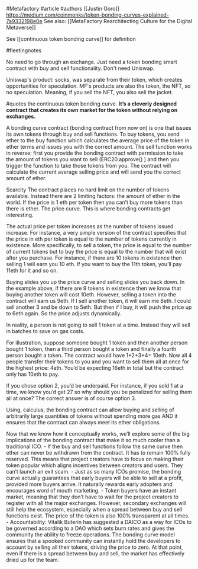 #Metafactory 
#article 
#authors [[Justin Goro]]
https://medium.com/coinmonks/token-bonding-curves-explained-7a9332198e0e
See also: [[MetaFactory Rearchitecting Culture for the Digital Metaverse]]

See [[continuous token bonding curve]] for definition

#fleetingnotes 

No need to go through an exchange. Just need a token bonding smart contract with buy and sell functionality. Don't need Uniswap. 

Uniswap's product: socks, was separate from their token, which creates opportunities for speculation. MF's products are also the token, the NFT, so no speculation. Meaning, if you sell the NFT, you also sell the jacket.  

#quotes 
the continuous token bonding curve. **It’s a cleverly designed contract that creates its own market for the token without relying on exchanges.**

A bonding curve contract (bonding contract from now on) is one that issues its own tokens through buy and sell functions. To buy tokens, you send ether to the buy function which calculates the average price of the token in ether terms and issues you with the correct amount. The sell function works in reverse: first you provide the bonding contract with permission to take the amount of tokens you want to sell (ERC20.approve() ) and then you trigger the function to take those tokens from you. The contract will calculate the current average selling price and will send you the correct amount of ether.

Scarcity
The contract places no hard limit on the number of tokens available. Instead there are 2 limiting factors:
the amount of ether in the world. If the price is 1 eth per token then you can’t buy more tokens than there is ether.
The price curve. This is where bonding contracts get interesting.

The actual price per token increases as the number of tokens issued increase. For instance, a very simple version of the contract specifies that the price in eth per token is equal to the number of tokens currently in existence. More specifically, to sell a token, the price is equal to the number of current tokens but to buy the price is equal to the number that will exist after you purchase. For instance, if there are 10 tokens in existence then selling 1 will earn you 10 eth. If you want to buy the 11th token, you’ll pay 11eth for it and so on.

Buying slides you up the price curve and selling slides you back down. In the example above, if there are 9 tokens in existence then we know that buying another token will cost 10eth. However, selling a token into the contract will earn us 9eth. If I sell another token, it will earn me 8eth. I could sell another 3 and be down to 5eth. But then if I buy, it will push the price up to 6eth again. So the price adjusts dynamically.

In reality, a person is not going to sell 1 token at a time. Instead they will sell in batches to save on gas costs.

For illustration, suppose someone bought 1 token and then another person bought 1 token, then a third person bought a token and finally a fourth person bought a token. The contract would have 1+2+3+4= 10eth. Now all 4 people transfer their tokens to you and you want to sell them all at once for the highest price: 4eth. You’d be expecting 16eth in total but the contract only has 10eth to pay.

If you chose option 2, you’d be underpaid. For instance, if you sold 1 at a time, we know you’d get 27 so why should you be penalized for selling them all at once? The correct answer is of course option 3.

Using, calculus, the bonding contract can allow buying and selling of arbitrarily large quantities of tokens without spending more gas AND it ensures that the contract can always meet its ether obligations.

Now that we know how it conceptually works, we’ll explore some of the big implications of the bonding contract that make it so much cooler than a traditional ICO. 
	- If the buy and sell functions follow the same curve then ether can never be withdrawn from the contract. It has to remain 100% fully reserved. This means that project creators have to focus on making their token popular which aligns incentives between creators and users. They can’t launch an exit scam. 
	- Just as so many ICOs promise, the bonding curve actually guarantees that early buyers will be able to sell at a profit, provided more buyers arrive. It naturally rewards early adopters and encourages word of mouth marketing.
	- Token buyers have an instant market, meaning that they don’t have to wait for the project creators to register with all the major exchanges. However, secondary exchanges will still help the ecosystem, especially when a spread between buy and sell functions exist. The price of the token is also 100% transparent at all times.
	- Accountability: Vitalik Buterin has suggested a DAICO as a way for ICOs to be governed according to a DAO which sets burn rates and gives the community the ability to freeze operations. The bonding curve model ensures that a spooked community can instantly hold the developers to account by selling all their tokens, driving the price to zero. At that point, even if there is a spread between buy and sell, the market has effectively dried up for the team.